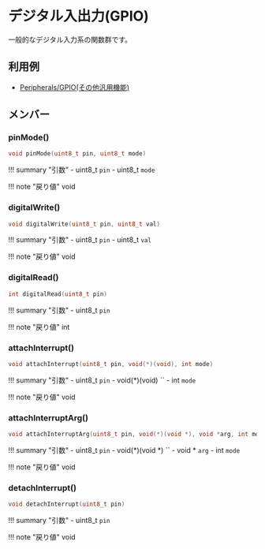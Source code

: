 # デジタル入出力(GPIO)

一般的なデジタル入力系の関数群です。

## 利用例

- [Peripherals/GPIO(その他汎用機能)](../../Peripherals/GPIO/)

## メンバー

### pinMode()



```c
void pinMode(uint8_t pin, uint8_t mode)
```

!!! summary "引数"
	- uint8_t `pin` 
	- uint8_t `mode` 

!!! note "戻り値"
	void



### digitalWrite()



```c
void digitalWrite(uint8_t pin, uint8_t val)
```

!!! summary "引数"
	- uint8_t `pin` 
	- uint8_t `val` 

!!! note "戻り値"
	void



### digitalRead()



```c
int digitalRead(uint8_t pin)
```

!!! summary "引数"
	- uint8_t `pin` 

!!! note "戻り値"
	int



### attachInterrupt()



```c
void attachInterrupt(uint8_t pin, void(*)(void), int mode)
```

!!! summary "引数"
	- uint8_t `pin` 
	- void(*)(void) `` 
	- int `mode` 

!!! note "戻り値"
	void



### attachInterruptArg()



```c
void attachInterruptArg(uint8_t pin, void(*)(void *), void *arg, int mode)
```

!!! summary "引数"
	- uint8_t `pin` 
	- void(*)(void *) `` 
	- void * `arg` 
	- int `mode` 

!!! note "戻り値"
	void



### detachInterrupt()



```c
void detachInterrupt(uint8_t pin)
```

!!! summary "引数"
	- uint8_t `pin` 

!!! note "戻り値"
	void



